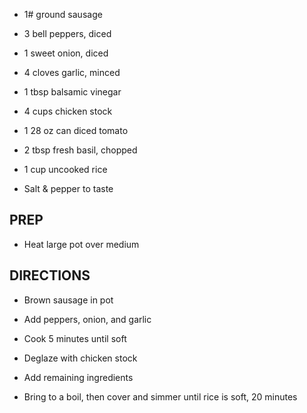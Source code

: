 - 1# ground sausage

- 3 bell peppers, diced

- 1 sweet onion, diced

- 4 cloves garlic, minced

- 1 tbsp balsamic vinegar

- 4 cups chicken stock

- 1 28 oz can diced tomato

- 2 tbsp fresh basil, chopped

- 1 cup uncooked rice

- Salt & pepper to taste

## PREP

- Heat large pot over medium

## DIRECTIONS

- Brown sausage in pot

- Add peppers, onion, and garlic

- Cook 5 minutes until soft

- Deglaze with chicken stock

- Add remaining ingredients

- Bring to a boil, then cover and simmer until rice is soft, 20
    minutes
